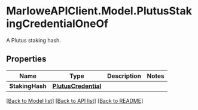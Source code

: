 # MarloweAPIClient.Model.PlutusStakingCredentialOneOf
A Plutus staking hash.

## Properties

Name | Type | Description | Notes
------------ | ------------- | ------------- | -------------
**StakingHash** | [**PlutusCredential**](PlutusCredential.md) |  | 

[[Back to Model list]](../README.md#documentation-for-models) [[Back to API list]](../README.md#documentation-for-api-endpoints) [[Back to README]](../README.md)

